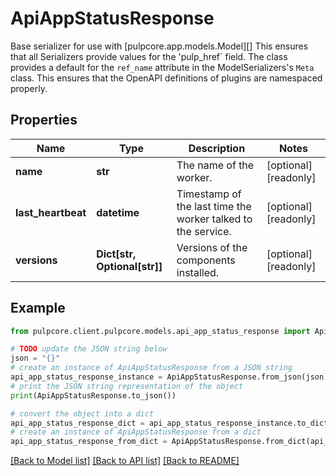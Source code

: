 # ApiAppStatusResponse

Base serializer for use with [pulpcore.app.models.Model][]  This ensures that all Serializers provide values for the 'pulp_href` field.  The class provides a default for the ``ref_name`` attribute in the ModelSerializers's ``Meta`` class. This ensures that the OpenAPI definitions of plugins are namespaced properly.

## Properties

Name | Type | Description | Notes
------------ | ------------- | ------------- | -------------
**name** | **str** | The name of the worker. | [optional] [readonly] 
**last_heartbeat** | **datetime** | Timestamp of the last time the worker talked to the service. | [optional] [readonly] 
**versions** | **Dict[str, Optional[str]]** | Versions of the components installed. | [optional] [readonly] 

## Example

```python
from pulpcore.client.pulpcore.models.api_app_status_response import ApiAppStatusResponse

# TODO update the JSON string below
json = "{}"
# create an instance of ApiAppStatusResponse from a JSON string
api_app_status_response_instance = ApiAppStatusResponse.from_json(json)
# print the JSON string representation of the object
print(ApiAppStatusResponse.to_json())

# convert the object into a dict
api_app_status_response_dict = api_app_status_response_instance.to_dict()
# create an instance of ApiAppStatusResponse from a dict
api_app_status_response_from_dict = ApiAppStatusResponse.from_dict(api_app_status_response_dict)
```
[[Back to Model list]](../README.md#documentation-for-models) [[Back to API list]](../README.md#documentation-for-api-endpoints) [[Back to README]](../README.md)


